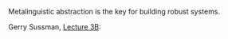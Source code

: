 Metalinguistic abstraction is the key for building robust systems.

Gerry Sussman, [Lecture 3B](https://www.youtube.com/watch?v=X21cKVtGvYk): 
